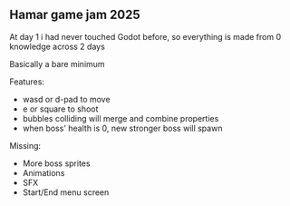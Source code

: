  ## Hamar game jam 2025 

 At day 1 i had never touched Godot before, so everything is made from 0 knowledge across 2 days
 
 Basically a bare minimum

 Features:
 - wasd or d-pad to move
 - e or square to shoot
 - bubbles colliding will merge and combine properties
 - when boss' health is 0, new stronger boss will spawn

Missing:
- More boss sprites
- Animations
- SFX
- Start/End menu screen
